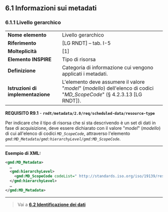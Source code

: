 ## 6.1 Informazioni sui metadati


### 6.1.1 Livello gerarchico

|  |  |
| --- | --- |
| **Nome elemento** | Livello gerarchico |
| **Riferimento** | [LG RNDT] – tab. I-5 |
| **Molteplicità** | [1] |
| **Elemento INSPIRE** | Tipo di risorsa |
| **Definizione** | Categoria di informazione cui vengono applicati i metadati. |
| **Istruzioni di implementazione** | L&#39;elemento deve assumere il valore &quot;_model_&quot; (_modello_) dell&#39;elenco di codici &quot;_MD\_ScopeCode_&quot; (§ 4.2.3.13 [LG RNDT]). |

**REQUISITO R9.1** - **```rndt/metadata/2.0/req/scheduled-data/resource-type```**

Per indicare che il tipo di risorsa che si sta descrivendo è un set di dati in fase di acquisizione, deve essere dichiarato con il valore &quot;_model_&quot; (_modello_) di cui all&#39;elenco di codici _```MD_ScopeCode```_, attraverso l&#39;elemento _```gmd:MD_Metadata/gmd:hierarchyLevel/gmd:MD_ScopeCode```_.

---

**Esempio di XML:**

```xml
<gmd:MD_Metadata>
  …
  <gmd:hierarchyLevel>
    <gmd:MD_ScopeCode codeList=" http://standards.iso.org/iso/19139/resources/gmxCodelists.xml#MD_ScopeCode" codeListValue="model">modello</gmd:MD_ScopeCode>
  </gmd:hierarchyLevel>
  …
</gmd:MD_Metadata>
```
---

> Vai a [**6.2 Identificazione dei dati**](identification.md)
